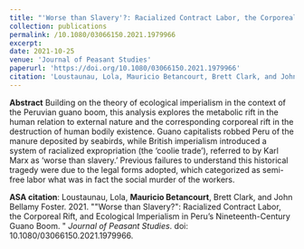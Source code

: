 ```yaml
---
title: "'Worse than Slavery'?: Racialized Contract Labor, the Corporeal Rift, and Ecological Imperialism in Peru’s Nineteenth-Century Guano Boom"
collection: publications
permalink: /10.1080/03066150.2021.1979966
excerpt: 
date: 2021-10-25
venue: 'Journal of Peasant Studies'
paperurl: 'https://doi.org/10.1080/03066150.2021.1979966' 
citation: 'Loustaunau, Lola, Mauricio Betancourt, Brett Clark, and John Bellamy Foster. 2021. &quot;Worse than Slavery?: Racialized Contract Labor, the Corporeal Rift, and Ecological Imperialism in Peru’s Nineteenth-Century Guano Boom. &quot; <i>Journal of Peasant Studies</i>. doi: 10.1080/03066150.2021.1979966'
---
```


<b>Abstract</b>
Building on the theory of ecological imperialism in the context of the Peruvian guano boom, this analysis explores the metabolic rift in the human relation to external nature and the corresponding corporeal rift in the destruction of human bodily existence. Guano capitalists robbed Peru of the manure deposited by seabirds, while British imperialism introduced a system of racialized expropriation (the ‘coolie trade’), referred to by Karl Marx as ‘worse than slavery.’ Previous failures to understand this historical tragedy were due to the legal forms adopted, which categorized as semi-free labor what was in fact the social murder of the workers.

<b>ASA citation</b>: Loustaunau, Lola, <b>Mauricio Betancourt</b>, Brett Clark, and John Bellamy Foster. 2021. &quot;"Worse than Slavery?": Racialized Contract Labor, the Corporeal Rift, and Ecological Imperialism in Peru’s Nineteenth-Century Guano Boom. &quot; <i>Journal of Peasant Studies</i>. doi: 10.1080/03066150.2021.1979966.
